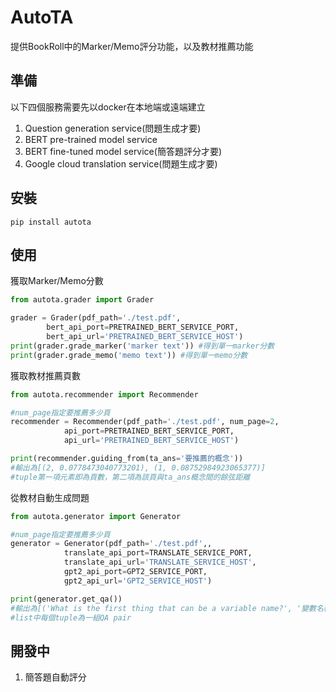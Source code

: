 # AutoTA
提供BookRoll中的Marker/Memo評分功能，以及教材推薦功能
## 準備
以下四個服務需要先以docker在本地端或遠端建立
1. Question generation service(問題生成才要)
2. BERT pre-trained model service
3. BERT fine-tuned model service(簡答題評分才要)
4. Google cloud translation service(問題生成才要)

## 安裝
`pip install autota`

## 使用
獲取Marker/Memo分數
```python
from autota.grader import Grader

grader = Grader(pdf_path='./test.pdf', 
		bert_api_port=PRETRAINED_BERT_SERVICE_PORT, 
		bert_api_url='PRETRAINED_BERT_SERVICE_HOST')
print(grader.grade_marker('marker text')) #得到單一marker分數
print(grader.grade_memo('memo text')) #得到單一memo分數
```
獲取教材推薦頁數
```python
from autota.recommender import Recommender

#num_page指定要推薦多少頁
recommender = Recommender(pdf_path='./test.pdf', num_page=2, 
			api_port=PRETRAINED_BERT_SERVICE_PORT, 
			api_url='PRETRAINED_BERT_SERVICE_HOST')

print(recommender.guiding_from(ta_ans='要推薦的概念'))
#輸出為[(2, 0.0778473040773201), (1, 0.08752984923065377)]
#tuple第一項元素即為頁數，第二項為該頁與ta_ans概念間的餘弦距離
```
從教材自動生成問題
```python
from autota.generator import Generator

#num_page指定要推薦多少頁
generator = Generator(pdf_path='./test.pdf',, 
			translate_api_port=TRANSLATE_SERVICE_PORT, 
			translate_api_url='TRANSLATE_SERVICE_HOST',
			gpt2_api_port=GPT2_SERVICE_PORT,
			gpt2_api_url='GPT2_SERVICE_HOST')

print(generator.get_qa())
#輸出為[('What is the first thing that can be a variable name?', '變數名稱的第一個字不可為數字')]
#list中每個tuple為一組QA pair
```

## 開發中
1. 簡答題自動評分



